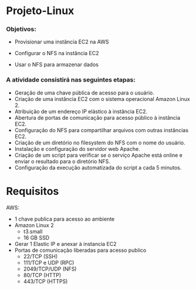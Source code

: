 <h1>Projeto-Linux</h1>

<h3>Objetivos:</h3>

- Provisionar uma instância EC2 na AWS

- Configurar o NFS na instância EC2
  
- Usar o NFS para armazenar dados

<h3>A atividade consistirá nas seguintes etapas:</h3>

- Geração de uma chave pública de acesso para o usuário.
- Criação de uma instância EC2 com o sistema operacional Amazon Linux 2.
- Atribuição de um endereço IP elástico à instância EC2.
- Abertura de portas de comunicação para acesso público à instância EC2.
- Configuração do NFS para compartilhar arquivos com outras instâncias EC2.
- Criação de um diretório no filesystem do NFS com o nome do usuário.
- Instalação e configuração do servidor web Apache.
- Criação de um script para verificar se o serviço Apache está online e enviar o resultado para o diretório NFS.
- Configuração da execução automatizada do script a cada 5 minutos.

<h1>Requisitos</h1>

AWS:
- 1 chave publica para acesso ao ambiente
- Amazon Linux 2
    - t3.small
    - 16 GB SSD
- Gerar 1 Elastic IP e anexar à instancia EC2
- Portas de comunicação liberadas para acesso publico
    - 22/TCP (SSH)
    - 111/TCP e UDP (RPC)
    - 2049/TCP/UDP (NFS)
    - 80/TCP (HTTP)
    - 443/TCP (HTTPS)

